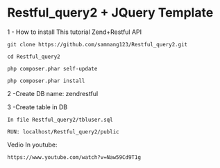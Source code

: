 # Restful_query2 + JQuery Template

1 - How to install This tutorial Zend+Restful API

    git clone https://github.com/samnang123/Restful_query2.git
    
    cd Restful_query2
    
    php composer.phar self-update
    
    php composer.phar install

2 -Create DB name: zendrestful


3 -Create table in DB

    In file Restful_query2/tbluser.sql
    
    RUN: localhost/Restful_query2/public
    
Vedio In youtube:
    
    https://www.youtube.com/watch?v=Naw59Cd9T1g
